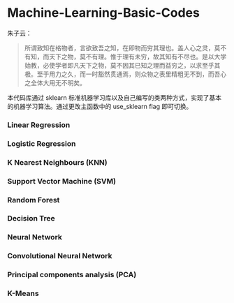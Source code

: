 # Machine-Learning-Basic-Codes

朱子云：

> 所谓致知在格物者，言欲致吾之知，在即物而穷其理也。盖人心之灵，莫不有知，而天下之物，莫不有理。惟于理有未穷，故其知有不尽也。是以大学始教，必使学者即凡天下之物，莫不因其已知之理而益穷之，以求至乎其极。至于用力之久，而一时豁然贯通焉，则众物之表里精粗无不到，而吾心之全体大用无不明矣。



本代码库通过 sklearn 标准机器学习库以及自己编写的类两种方式，实现了基本的机器学习算法。通过更改主函数中的 use_sklearn flag 即可切换。

### Linear Regression



### Logistic Regression



### K Nearest Neighbours (KNN)



### Support Vector Machine (SVM)



### Random Forest 



### Decision Tree



### Neural Network


### Convolutional Neural Network



### Principal components analysis (PCA)



### K-Means



